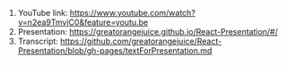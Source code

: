 1. YouTube link: https://www.youtube.com/watch?v=n2ea9TmvjC0&feature=youtu.be
2. Presentation: https://greatorangejuice.github.io/React-Presentation/#/
3. Transcript: https://github.com/greatorangejuice/React-Presentation/blob/gh-pages/textForPresentation.md
